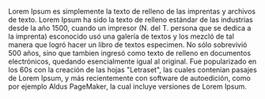 Lorem Ipsum es simplemente la texto de relleno de las imprentas y archivos de texto. 
Lorem Ipsum ha sido la texto de relleno estándar de las industrias desde la año 1500,
cuando un impresor (N. del T. persona que se dedica a la imprenta) 
esconocido usó una galería de textos y los mezcló de tal manera que logró hacer un libro de textos especimen. 
No sólo sobrevivió 500 años, 
sino que tambien ingresó como texto de relleno en documentos electrónicos,
quedando esencialmente igual al original. 
Fue popularizado en los 60s con la creación de las hojas "Letraset",
las cuales contenian pasajes de Lorem Ipsum, y más recientemente con software de autoedición, 
como por ejemplo Aldus PageMaker, la cual incluye versiones de Lorem Ipsum.